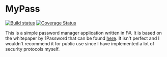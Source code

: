 # MyPass

[![Build status](https://ci.appveyor.com/api/projects/status/uow4jkvbkm9s6rk3?svg=true)](https://ci.appveyor.com/project/JackMatusiewicz/mypass)
[![Coverage Status](https://coveralls.io/repos/github/JackMatusiewicz/MyPass/badge.svg?branch=master&service=github)](https://coveralls.io/github/JackMatusiewicz/MyPass?branch=master)

This is a simple password manager application written in F#.
It is based on the whitepaper by 1Password that can be found [here](https://1password.com/teams/white-paper/1Password%20for%20Teams%20White%20Paper.pdf).
It isn't perfect and I wouldn't recommend it for public use since I have
implemented a lot of security protocols myself.
